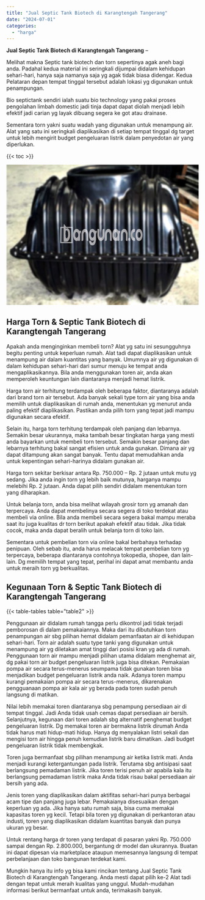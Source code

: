 ```yaml
---
title: "Jual Septic Tank Biotech di Karangtengah Tangerang"
date: "2024-07-01"
categories: 
  - "harga"
---
```


**Jual Septic Tank Biotech di Karangtengah Tangerang** –

Melihat makna Septic tank biotech dan torn sepertinya agak aneh bagi anda. Padahal kedua material ini seringkali dijumpai didalam kehidupan sehari-hari, hanya saja namanya saja yg agak tidak biasa didengar. Kedua Pelataran depan tempat tinggal tersebut adalah lokasi yg digunakan untuk penampungan.

Bio septictank sendiri ialah suatu bio technology yang pakai proses pengolahan limbah domestic jadi tinja dapat dapat diolah menjadi lebih efektif jadi carian yg layak dibuang segera ke got atau drainase.

Sementara torn yakni suatu wadah yang digunakan untuk menampung air. Alat yang satu ini seringkali diaplikasikan di setiap tempat tinggal dg target untuk lebih mengirit budget pengeluaran listrik dalam penyedotan air yang diperlukan.

{{< toc >}}

![Jual Septic Tank Biotech di Karangtengah Tangerang](/images/jual-bio-septictank-48.png)

## Harga Torn & Septic Tank Biotech di Karangtengah Tangerang

Apakah anda menginginkan membeli torn? Alat yg satu ini sesungguhnya begitu penting untuk keperluan rumah. Alat tadi dapat diaplikasikan untuk menampung air dalam kuantitas yang banyak. Umumnya air yg digunakan di dalam kehidupan sehari-hari dari sumur menuju ke tempat anda mengaplikasikannya. Bila anda menggunakan toren air, anda akan memperoleh keuntungan lain diantaranya menjadi hemat listrik.

Harga torn air terhitung terdampak oleh beberapa faktor, diantaranya adalah dari brand torn air tersebut. Ada banyak sekali type torn air yang bisa anda memilih untuk diaplikasikan di rumah anda, menentukan yg menurut anda paling efektif diaplikasikan. Pastikan anda pilih torn yang tepat jadi mampu digunakan secara efektif.

Selain itu, harga torn terhitung terdampak oleh panjang dan lebarnya. Semakin besar ukurannya, maka tambah besar tingkatan harga yang mesti anda bayarkan untuk membeli torn tersebut. Semakin besar panjang dan lebarnya terhitung bakal sangat efisien untuk anda gunakan. Dimana air yg dapat ditampung akan sangat banyak. Tentu dapat memudahkan anda untuk kepentingan sehari-harinya didalam gunakan air.

Harga torn sekitar berkisar antara Rp. 750.000 – Rp. 2 jutaan untuk mutu yg sedang. Jika anda ingin torn yg lebih baik mutunya, harganya mampu melebihi Rp. 2 jutaan. Anda dapat pilih sendiri didalam menentukan torn yang diharapkan.

Untuk belanja torn, anda bisa melihat wilayah grosir torn yg amanah dan terpercaya. Anda dapat membelinya secara segera di toko terdekat atau membeli via online. Bila anda membeli secara segera bakal mampu meraba saat itu juga kualitas dr torn berikut apakah efektif atau tidak. Jika tidak cocok, maka anda dapat beralih untuk belanja torn di toko lain.

Sementara untuk pembelian torn via online bakal berbahaya terhadap penipuan. Oleh sebab itu, anda harus melacak tempat pembelian torn yg terpercaya, beberapa diantaranya contohnya tokopedia, shopee, dan lain-lain. Dg memilih tempat yang tepat, perihal ini dapat amat membantu anda untuk meraih torn yg berkualitas.

## Kegunaan Torn & Septic Tank Biotech di Karangtengah Tangerang

{{< table-tables table="table2" >}}

Penggunaan air didalam rumah tangga perlu dikontrol jadi tidak terjadi pemborosan di dalam pemakaiannya. Maka dari itu dibutuhkan torn penampungan air sbg pilihan hemat didalam pemanfaatan air di kehidupan sehari-hari. Torn air adalah suatu type tanki yang digunakan untuk menampung air yg diletakan amat tinggi dari posisi kran yg ada di rumah. Penggunaan torn air mampu menjadi pilihan utama didalam menghemat air, dg pakai torn air budget pengeluaran listrik juga bisa ditekan. Pemakaian pompa air secara terus-menerus seumpama tidak gunakan toren bisa menjadikan budget pengeluaran listrik anda naik. Adanya toren mampu kurangi pemakaian pompa air secara terus-menerus, dikarenakan pengguanaan pompa air kala air yg berada pada toren sudah penuh langsung di matikan.

Nilai lebih memakai toren diantaranya sbg penampung persediaan air di tempat tinggal. Jadi Anda tidak usah cemas dapat persediaan air bersih. Selanjutnya, kegunaan dari toren adalah sbg alternatif penghemat budget pengeluaran listrik. Dg memakai toren air bermakna listrik dirumah Anda tidak harus mati hidup-mati hidup. Hanya dg menyalakan listri sekali dan mengisi torn air hingga penuh kemudian listrik baru dimatikan. Jadi budget pengeluaran listrik tidak membengkak.

Toren juga bermanfaat sbg pilihan menampung air ketika listrik mati. Anda menjadi kurangi ketergantungan pada listrik. Terutama sbg antisipasi saat berlangsung pemadaman listrik. Jika toren terisi penuh air apabila kala itu berlangsung pemadaman listrik maka Anda tidak risau bakal persediaan air bersih yang ada.

Jenis toren yang diaplikasikan dalam aktifitas sehari-hari punya berbagai acam tipe dan panjang juga lebar. Pemakaianya disesuaikan dengan keperluan yg ada. Jika hanya satu rumah saja, bisa cuma memakai kapasitas toren yg kecil. Tetapi bila toren yg digunakan di perkantoran atau industi, toren yang diaplikasikan didalam kuantitas banyak dan punya ukuran yg besar.

Untuk rentang harga dr toren yang terdapat di pasaran yakni Rp. 750.000 sampai dengan Rp. 2.800.000, bergantung dr model dan ukurannya. Buatan ini dapat dipesan via marketplace ataupun memesannya langsung di tempat perbelanjaan dan toko bangunan terdekat kami.

Mungkin hanya itu info yg bisa kami rincikan tentang Jual Septic Tank Biotech di Karangtengah Tangerang. Anda mesti dapat pilih ke-2 Alat tadi dengan tepat untuk meraih kualitas yang unggul. Mudah-mudahan informasi berikut bermanfaat untuk anda, terimakasih banyak.
